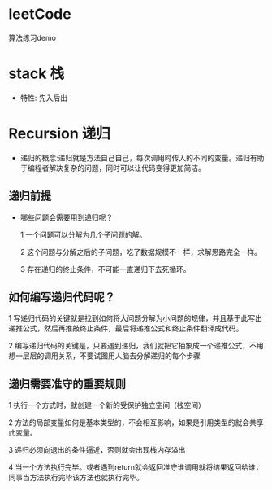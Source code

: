 # leetCode
算法练习demo

# stack 栈 
- 特性: 先入后出

# Recursion 递归
- 递归的概念:递归就是方法自己自己，每次调用时传入的不同的变量。递归有助于编程者解决复杂的问题，同时可以让代码变得更加简洁。

## 递归前提
- 哪些问题会需要用到递归呢？

    1 一个问题可以分解为几个子问题的解。
    
    2 这个问题与分解之后的子问题，吃了数据规模不一样，求解思路完全一样。
    
    3 存在递归的终止条件，不可能一直递归下去死循环。
    
## 如何编写递归代码呢？

   1 写递归代码的关键就是找到如何将大问题分解为小问题的规律，并且基于此写出递推公式，然后再推敲终止条件，最后将递推公式和终止条件翻译成代码。
   
   2 编写递归代码的关键是，只要遇到递归，我们就把它抽象成一个递推公式，不用想一层层的调用关系，不要试图用人脑去分解递归的每个步骤
## 递归需要准守的重要规则
    
   1 执行一个方式时，就创建一个新的受保护独立空间（栈空间）
   
   2 方法的局部变量如何是基本类型的，不会相互影响，如果是引用类型的就会共享此变量。
   
   3 递归必须向退出的条件逼近，否则就会出现栈内存溢出
   
   4 当一个方法执行完毕。或者遇到return就会返回准守谁调用就将结果返回给谁，同事当方法执行完毕该方法也就执行完毕。
   
         

